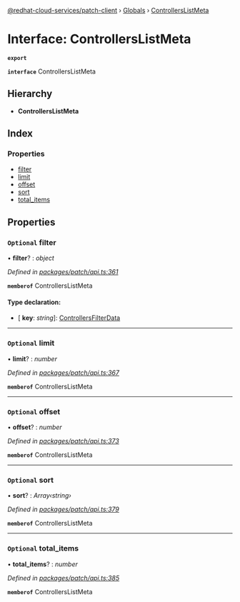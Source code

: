 [@redhat-cloud-services/patch-client](../README.md) › [Globals](../globals.md) › [ControllersListMeta](controllerslistmeta.md)

# Interface: ControllersListMeta

**`export`** 

**`interface`** ControllersListMeta

## Hierarchy

* **ControllersListMeta**

## Index

### Properties

* [filter](controllerslistmeta.md#optional-filter)
* [limit](controllerslistmeta.md#optional-limit)
* [offset](controllerslistmeta.md#optional-offset)
* [sort](controllerslistmeta.md#optional-sort)
* [total_items](controllerslistmeta.md#optional-total_items)

## Properties

### `Optional` filter

• **filter**? : *object*

*Defined in [packages/patch/api.ts:361](https://github.com/RedHatInsights/javascript-clients/blob/fff47de/packages/patch/api.ts#L361)*

**`memberof`** ControllersListMeta

#### Type declaration:

* \[ **key**: *string*\]: [ControllersFilterData](controllersfilterdata.md)

___

### `Optional` limit

• **limit**? : *number*

*Defined in [packages/patch/api.ts:367](https://github.com/RedHatInsights/javascript-clients/blob/fff47de/packages/patch/api.ts#L367)*

**`memberof`** ControllersListMeta

___

### `Optional` offset

• **offset**? : *number*

*Defined in [packages/patch/api.ts:373](https://github.com/RedHatInsights/javascript-clients/blob/fff47de/packages/patch/api.ts#L373)*

**`memberof`** ControllersListMeta

___

### `Optional` sort

• **sort**? : *Array‹string›*

*Defined in [packages/patch/api.ts:379](https://github.com/RedHatInsights/javascript-clients/blob/fff47de/packages/patch/api.ts#L379)*

**`memberof`** ControllersListMeta

___

### `Optional` total_items

• **total_items**? : *number*

*Defined in [packages/patch/api.ts:385](https://github.com/RedHatInsights/javascript-clients/blob/fff47de/packages/patch/api.ts#L385)*

**`memberof`** ControllersListMeta
